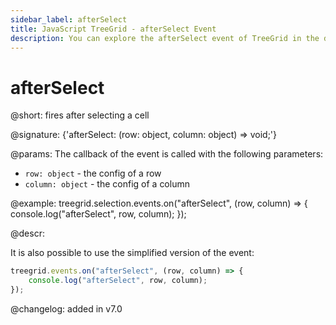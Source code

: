 ```yaml
---
sidebar_label: afterSelect
title: JavaScript TreeGrid - afterSelect Event 
description: You can explore the afterSelect event of TreeGrid in the documentation of the DHTMLX JavaScript UI library. Browse developer guides and API reference, try out code examples and live demos, and download a free 30-day evaluation version of DHTMLX Suite.
---
```


# afterSelect

@short: fires after selecting a cell

@signature: {'afterSelect: (row: object, column: object) => void;'}

@params:
The callback of the event is called with the following parameters:

- `row: object` - the config of a row
- `column: object` - the config of a column

@example:
treegrid.selection.events.on("afterSelect", (row, column) => {
    console.log("afterSelect", row, column); 
});

@descr:

It is also possible to use the simplified version of the event:

~~~js
treegrid.events.on("afterSelect", (row, column) => {
    console.log("afterSelect", row, column); 
});
~~~

@changelog:
added in v7.0
